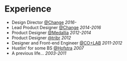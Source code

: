 # Experience

- Design Director [@Change](https://twitter.com/Change) _2016-_
- Lead Product Designer [@Change](https://twitter.com/Change) _2014-2016_
- Product Designer [@Medallia](https://twitter.com/Medallia) _2012-2014_
- Product Designer [@tribr](https://twitter.com/tribrapp) _2012_
- Designer and Front-end Engineer [@CO+LAB](https://twitter.com/teamcolab) _2011-2012_
- Hustlin’ for some BS [@Hofstra](https://twitter.com/HofstraU) _2007_
- A previous life… _2003-2011_
